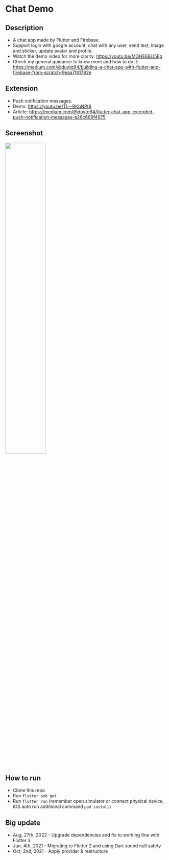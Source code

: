 # Chat Demo

## Description
* A chat app made by Flutter and Firebase.
* Support login with google account, chat with any user, send text, image and sticker, update avatar and profile.
* Watch the demo video for more clarity: https://youtu.be/MOHE68LI5Eg
* Check my general guidance to know more and how to do it: https://medium.com/@duytq94/building-a-chat-app-with-flutter-and-firebase-from-scratch-9eaa7f41782e

## Extension
* Push notification messages.
* Demo: https://youtu.be/TL--RKbNPt8
* Article: https://medium.com/@duytq94/flutter-chat-app-extended-push-notification-messages-a26c669f4675

## Screenshot
<img src="https://raw.githubusercontent.com/duytq94/sirasogutler/master/screenshots/FlutterChatDemo.gif" height="50%" width="50%">

## How to run
* Clone this repo
* Run `flutter pub get`
* Run `flutter run` (remember open simulator or connect physical device, iOS auto run additional command `pod install`)

## Big update
* Aug, 27th, 2022 - Upgrade dependencies and fix to working fine with Flutter 3
* Jun, 4th, 2021 - Migrating to Flutter 2 and using Dart sound null safety
* Oct, 2nd, 2021 - Apply provider & restructure
